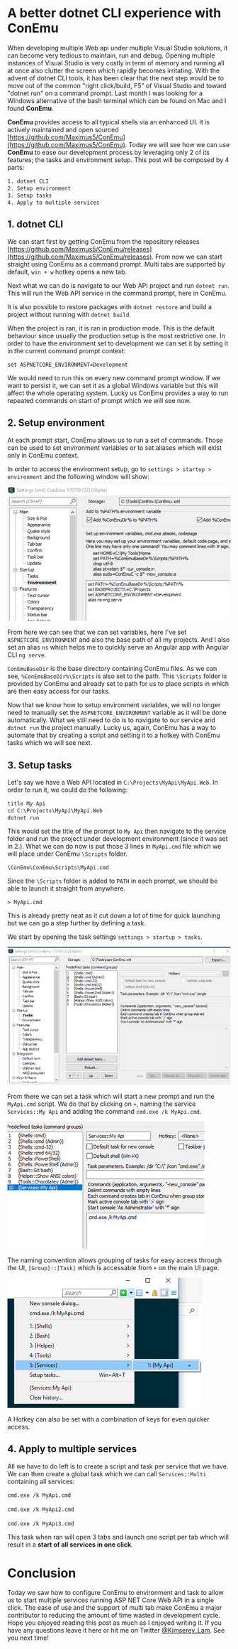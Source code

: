 # A better dotnet CLI experience with ConEmu

When developing multiple Web api under multiple Visual Studio solutions, it can become very tedious to maintain, run and debug. Opening multiple instances of Visual Studio is very costly in term of memory and running all at once also clutter the screen which rapidly becomes irritating. With the advent of dotnet CLI tools, it has been clear that the next step would be to move out of the common "right click/build, F5" of Visual Studio and toward "dotnet run" on a command prompt.
Last month I was looking for a Windows alternative of the bash terminal which can be found on Mac and I found __ConEmu__.

__ConEmu__ provides access to all typical shells via an enhanced UI. It is actively maintained and open sourced [https://github.com/Maximus5/ConEmu](https://github.com/Maximus5/ConEmu). Today we will see how we can use __ConEmu__ to ease our development process by leveraging only 2 of its features; the tasks and environment setup. This post will be composed by 4 parts:

```
1. dotnet CLI
2. Setup environment
3. Setup tasks
4. Apply to multiple services
```

## 1. dotnet CLI

We can start first by getting ConEmu from the repository releases [https://github.com/Maximus5/ConEmu/releases](https://github.com/Maximus5/ConEmu/releases).
From now we can start straight using ConEmu as a command prompt. Multi tabs are supported by default, `win + w` hotkey opens a new tab.

Next what we can do is navigate to our Web API project and run `dotnet run`.
This will run the Web API service in the command prompt, here in ConEmu.

It is also possible to restore packages with `dotnet restore` and build a project without running with `dotnet build`.

When the project is ran, it is ran in production mode. This is the default behaviour since usually the production setup is the most restrictive one.
In order to have the environment set to development we can set it by setting it in the current command prompt context:

```
set ASPNETCORE_ENVIRONMENT=Development
```

We would need to run this on every new command prompt window. If we want to persist it, we can set it as a global Windows variable but this will affect the whole operating system. Lucky us ConEmu provides a way to run repeated commands on start of prompt which we will see now.

## 2. Setup environment

At each prompt start, ConEmu allows us to run a set of commands. Those can be used to set environment variables or to set aliases which will exist only in ConEmu context.

In order to access the environment setup, go to `settings > startup > environment` and the following window will show:

![environment](https://raw.githubusercontent.com/Kimserey/BlogArchive/master/img/20170722/environment.PNG)

From here we can see that we can set variables, here I've set `ASPNETCORE_ENVIRONMENT` and also the base path of all my projects.
And I also set an alias `ns` which helps me to quickly serve an Angular app with Angular CLI `ng serve`.

`ConEmuBaseDir` is the base directory containing ConEmu files. As we can see, `%ConEmuBaseDir%\Scripts` is also set to the path. This `\Scripts` folder is provided by ConEmu and already set to path for us to place scripts in which are then easy access for our tasks.

Now that we know how to setup environment variables, we will no longer need to manually set the `ASPNETCORE_ENVIRONMENT` variable as it will be done automatically. What we still need to do is to navigate to our service and `dotnet run` the project manually. Lucky us, again, ConEmu has a way to automate that by creating a script and setting it to a hotkey with ConEmu tasks which we will see next.

## 3. Setup tasks

Let's say we have a Web API located in `C:\Projects\MyApi\MyApi.Web`. In order to run it, we could do the following:

```
title My Api
cd C:\Projects\MyApi\MyApi.Web
dotnet run
```

This would set the title of the prompt to `My Api` then navigate to the service folder and run the project under development environment (since it was set in 2.).
What we can do now is put those 3 lines in `MyApi.cmd` file which we will place under ConEmu `\Scripts` folder.

```
\ConEmu\ConEmu\Scripts\MyApi.cmd
```

Since the `\Scripts` folder is added to `PATH` in each prompt, we should be able to launch it straight from anywhere.

```
> MyApi.cmd
```

This is already pretty neat as it cut down a lot of time for quick launching but we can go a step further by defining a task.

We start by opening the task settings `settings > startup > tasks`.

![tasks](https://raw.githubusercontent.com/Kimserey/BlogArchive/master/img/20170722/task.PNG)

From there we can set a task which will start a new prompt and run the `MyApi.cmd` script.
We do that by clicking on `+`, naming the service `Services::My Api` and adding the command `cmd.exe /k MyApi.cmd`.

![configure_task](https://raw.githubusercontent.com/Kimserey/BlogArchive/master/img/20170722/create_task.PNG)

The naming convention allows grouping of tasks for easy access through the UI, `[Group]::[Task]` which is accessable from `+` on the main UI page.

![access_task](https://raw.githubusercontent.com/Kimserey/BlogArchive/master/img/20170722/access_task.png)

A Hotkey can also be set with a combination of keys for even quicker access.

## 4. Apply to multiple services

All we have to do left is to create a script and task per service that we have.
We can then create a global task which we can call `Services::Multi` containing all services:

```
cmd.exe /k MyApi.cmd

cmd.exe /k MyApi2.cmd

cmd.exe /k MyApi3.cmd
```

This task when ran will open 3 tabs and launch one script per tab which will result in a __start of all services in one click__.

# Conclusion

Today we saw how to configure ConEmu to environment and task to allow us to start multiple services running ASP NET Core Web API in a single click. The ease of use and the support of multi tab make ConEmu a major contributor to reducing the amount of time wasted in development cycle. Hope you enjoyed reading this post as much as I enjoyed writing it. If you have any questions leave it here or hit me on Twitter [@Kimserey_Lam](https://twitter.com/Kimserey_Lam). See you next time!